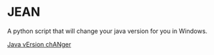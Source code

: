 # JEAN
A python script that will change your java version for you in Windows.

[Java vErsion chANger](https://acronymify.com/JEAN?q=java+version+changer)
